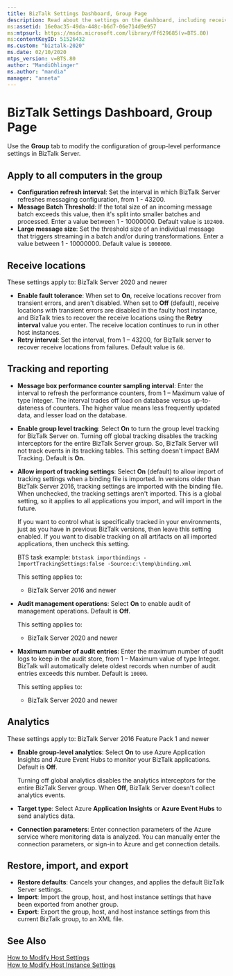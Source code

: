 ```yaml
---
title: BizTalk Settings Dashboard, Group Page
description: Read about the settings on the dashboard, including receive locations, tracking, and more.
ms:assetid: 16e0ac35-49da-448c-b6d7-06e714d9e957
ms:mtpsurl: https://msdn.microsoft.com/library/Ff629685(v=BTS.80)
ms:contentKeyID: 51526432
ms.custom: "biztalk-2020"
ms.date: 02/10/2020
mtps_version: v=BTS.80
author: "MandiOhlinger"
ms.author: "mandia"
manager: "anneta"
---
```


# BizTalk Settings Dashboard, Group Page

Use the **Group** tab to modify the configuration of group-level performance settings in BizTalk Server.

## Apply to all computers in the group

- **Configuration refresh interval**: Set the interval in which BizTalk Server refreshes messaging configuration, from 1 - 43200.
- **Message Batch Threshold**: If the total size of an incoming message batch exceeds this value, then it's split into smaller batches and processed. Enter a value between 1 - 10000000. Default value is `102400`.
- **Large message size**: Set the threshold size of an individual message that triggers streaming in a batch and/or during transformations. Enter a value between 1 - 10000000. Default value is `1000000`.

## Receive locations

These settings apply to: BizTalk Server 2020 and newer

- **Enable fault tolerance**: When set to **On**, receive locations recover from transient errors, and aren't disabled. When set to **Off** (default), receive locations with transient errors are disabled in the faulty host instance, and BizTalk tries to recover the receive locations using the **Retry interval** value you enter. The receive location continues to run in other host instances.
- **Retry interval**: Set the interval, from 1 – 43200, for BizTalk server to recover receive locations from failures. Default value is `60`.

## Tracking and reporting

- **Message box performance counter sampling interval**: Enter the interval to refresh the performance counters, from 1 – Maximum value of type Integer. The interval trades off load on database versus up-to-dateness of counters. The higher value means less frequently updated data, and lesser load on the database.
- **Enable group level tracking**: Select **On** to turn the group level tracking for BizTalk Server on. Turning off global tracking disables the tracking interceptors for the entire BizTalk Server group. So, BizTalk Server will not track events in its tracking tables. This setting doesn't impact BAM Tracking. Default is **On**.
- **Allow import of tracking settings**: Select **On** (default) to allow import of tracking settings when a binding file is imported. In versions older than BizTalk Server 2016, tracking settings are imported with the binding file. When unchecked, the tracking settings aren't imported. This is a global setting, so it applies to all applications you import, and will import in the future.

  If you want to control what is specifically tracked in your environments, just as you have in previous BizTalk versions, then leave this setting enabled. If you want to disable tracking on all artifacts on all imported applications, then uncheck this setting.

  BTS task example: `btstask importbindings -ImportTrackingSettings:false -Source:c:\temp\binding.xml`

  This setting applies to:

  - BizTalk Server 2016 and newer

- **Audit management operations**: Select **On** to enable audit of management operations. Default is **Off**.

  This setting applies to:

  - BizTalk Server 2020 and newer

- **Maximum number of audit entries**: Enter the maximum number of audit logs to keep in the audit store, from 1 – Maximum value of type Integer. BizTalk will automatically delete oldest records when number of audit entries exceeds this number. Default is `10000`.

  This setting applies to:

  - BizTalk Server 2020 and newer

## Analytics

These settings apply to: BizTalk Server 2016 Feature Pack 1 and newer

- **Enable group-level analytics**: Select **On** to use Azure Application Insights and Azure Event Hubs to monitor your BizTalk applications. Default is **Off**.

  Turning off global analytics disables the analytics interceptors for the entire BizTalk Server group. When **Off**, BizTalk Server doesn't collect analytics events.

- **Target type**: Select Azure **Application Insights** or **Azure Event Hubs** to send analytics data.
- **Connection parameters**: Enter connection parameters of the Azure service where monitoring data is analyzed. You can manually enter the connection parameters, or sign-in to Azure and get connection details.

## Restore, import, and export

- **Restore defaults**: Cancels your changes, and applies the default BizTalk Server settings.
- **Import**: Import the group, host, and host instance settings that have been exported from another group.
- **Export**: Export the group, host, and host instance settings from this current BizTalk group, to an XML file.

## See Also

[How to Modify Host Settings](/biztalk/core/how-to-modify-host-settings)  
[How to Modify Host Instance Settings](/biztalk/core/how-to-modify-host-instance-settings)